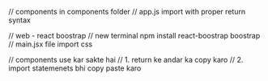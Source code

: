 // components in components folder
// app.js import with proper return syntax

// web - react boostrap
// new terminal npm install react-boostrap boostrap
// main.jsx file import css

// components use kar sakte hai 
// 1. return ke andar ka copy karo
// 2. import statemenets bhi copy paste karo